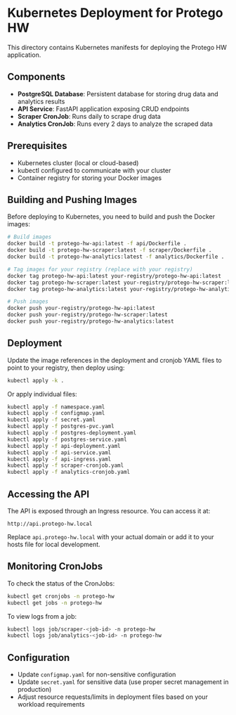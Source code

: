 # Kubernetes Deployment for Protego HW

This directory contains Kubernetes manifests for deploying the Protego HW application.

## Components

- **PostgreSQL Database**: Persistent database for storing drug data and analytics results
- **API Service**: FastAPI application exposing CRUD endpoints
- **Scraper CronJob**: Runs daily to scrape drug data
- **Analytics CronJob**: Runs every 2 days to analyze the scraped data

## Prerequisites

- Kubernetes cluster (local or cloud-based)
- kubectl configured to communicate with your cluster
- Container registry for storing your Docker images

## Building and Pushing Images

Before deploying to Kubernetes, you need to build and push the Docker images:

```bash
# Build images
docker build -t protego-hw-api:latest -f api/Dockerfile .
docker build -t protego-hw-scraper:latest -f scraper/Dockerfile .
docker build -t protego-hw-analytics:latest -f analytics/Dockerfile .

# Tag images for your registry (replace with your registry)
docker tag protego-hw-api:latest your-registry/protego-hw-api:latest
docker tag protego-hw-scraper:latest your-registry/protego-hw-scraper:latest
docker tag protego-hw-analytics:latest your-registry/protego-hw-analytics:latest

# Push images
docker push your-registry/protego-hw-api:latest
docker push your-registry/protego-hw-scraper:latest
docker push your-registry/protego-hw-analytics:latest
```

## Deployment

Update the image references in the deployment and cronjob YAML files to point to your registry, then deploy using:

```bash
kubectl apply -k .
```

Or apply individual files:

```bash
kubectl apply -f namespace.yaml
kubectl apply -f configmap.yaml
kubectl apply -f secret.yaml
kubectl apply -f postgres-pvc.yaml
kubectl apply -f postgres-deployment.yaml
kubectl apply -f postgres-service.yaml
kubectl apply -f api-deployment.yaml
kubectl apply -f api-service.yaml
kubectl apply -f api-ingress.yaml
kubectl apply -f scraper-cronjob.yaml
kubectl apply -f analytics-cronjob.yaml
```

## Accessing the API

The API is exposed through an Ingress resource. You can access it at:

```
http://api.protego-hw.local
```

Replace `api.protego-hw.local` with your actual domain or add it to your hosts file for local development.

## Monitoring CronJobs

To check the status of the CronJobs:

```bash
kubectl get cronjobs -n protego-hw
kubectl get jobs -n protego-hw
```

To view logs from a job:

```bash
kubectl logs job/scraper-<job-id> -n protego-hw
kubectl logs job/analytics-<job-id> -n protego-hw
```

## Configuration

- Update `configmap.yaml` for non-sensitive configuration
- Update `secret.yaml` for sensitive data (use proper secret management in production)
- Adjust resource requests/limits in deployment files based on your workload requirements
